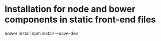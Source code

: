Installation for node and bower components in static front-end files
============

bower install
npm install --save-dev